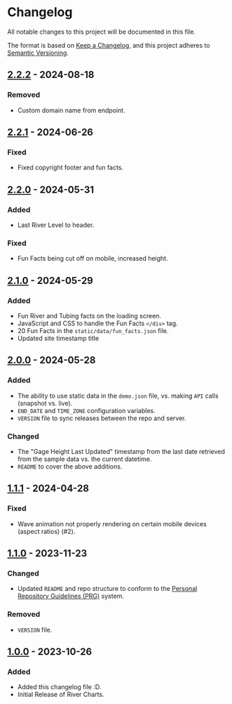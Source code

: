 # Changelog

All notable changes to this project will be documented in this file.

The format is based on [Keep a Changelog](https://keepachangelog.com/en/1.1.0/),
and this project adheres to [Semantic Versioning](https://semver.org/spec/v2.0.0.html).

## [2.2.2] - 2024-08-18

### Removed

- Custom domain name from endpoint.

## [2.2.1] - 2024-06-26

### Fixed

- Fixed copyright footer and fun facts.

## [2.2.0] - 2024-05-31

### Added

- Last River Level to header.

### Fixed

- Fun Facts being cut off on mobile, increased height.

## [2.1.0] - 2024-05-29

### Added

- Fun River and Tubing facts on the loading screen.
- JavaScript and CSS to handle the Fun Facts `</div>` tag.
- 20 Fun Facts in the `static/data/fun_facts.json` file.
- Updated site timestamp title

## [2.0.0] - 2024-05-28

### Added

- The ability to use static data in the `demo.json` file, vs. making `API` calls (snapshot vs. live).
- `END_DATE` and `TIME_ZONE` configuration variables.
- `VERSION` file to sync releases between the repo and server.

### Changed

- The "Gage Height Last Updated" timestamp from the last date retrieved from the sample data vs. the current datetime.
- `README` to cover the above additions.

## [1.1.1] - 2024-04-28

### Fixed

- Wave animation not properly rendering on certain mobile devices (aspect ratios) (#2).

## [1.1.0] - 2023-11-23

### Changed

- Updated `README` and repo structure to conform to the [Personal Repository Guidelines (PRG)](https://github.com/scottgriv/PRG-Personal-Repository-Guidelines) system.

### Removed

- `VERSION` file.
 
## [1.0.0] - 2023-10-26

### Added

- Added this changelog file :D.
- Initial Release of River Charts.

[2.2.2]: https://github.com/scottgriv/River-Charts/compare/v2.2.1..v2.2.2
[2.2.1]: https://github.com/scottgriv/River-Charts/compare/v2.2.0..v2.2.1
[2.2.0]: https://github.com/scottgriv/River-Charts/compare/v2.1.0..v2.2.0
[2.1.0]: https://github.com/scottgriv/River-Charts/compare/v2.0.0..v2.1.0
[2.0.0]: https://github.com/scottgriv/River-Charts/compare/v1.1.1...v2.0.0
[1.1.1]: https://github.com/scottgriv/River-Charts/compare/v1.1.0...v1.1.1
[1.1.0]: https://github.com/scottgriv/River-Charts/compare/v1.0.0...v1.1.0
[1.0.0]: https://github.com/scottgriv/River-Charts/releases/tag/v1.0.0